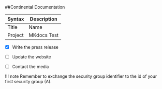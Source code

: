 ##Continental Documentation


| Syntax | Description |
| ----------- | ----------- |
| Title | Name |
| Project | MKdocs Test |


- [x] Write the press release
- [ ] Update the website
- [ ] Contact the media


!!! note
     Remember to exchange the security group identifier to the id of your first security group (A).

